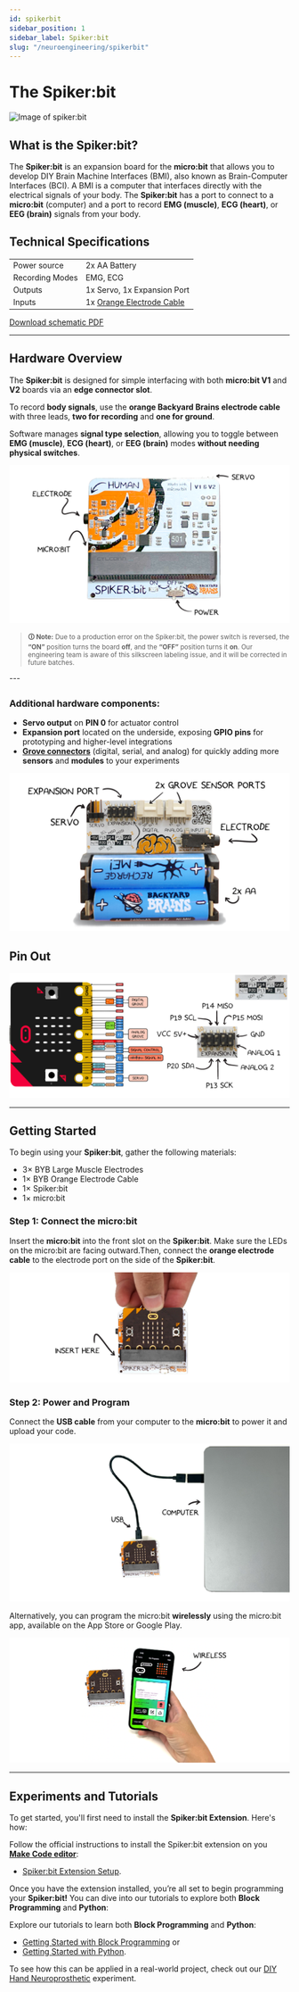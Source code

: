 ```yaml
---
id: spikerbit
sidebar_position: 1
sidebar_label: Spiker:bit
slug: "/neuroengineering/spikerbit"
---
```


# The Spiker:bit #

![ Image of spiker:bit ](./spikerbit_with_microbit.png)

## What is the Spiker:bit? ## 
The **Spiker:bit** is an expansion board for the **micro:bit** that allows you to develop DIY Brain Machine Interfaces (BMI), also known as Brain-Computer Interfaces (BCI).
A BMI is a computer that interfaces directly with the electrical signals of your body. The **Spiker:bit** has a port to connect to a **micro:bit** (computer) and a port to record **EMG (muscle)**, **ECG (heart)**, or **EEG (brain)** signals from your body.

## Technical Specifications ## 

| | |
|---|---|
| Power source | 2x AA Battery |
| Recording Modes| EMG, ECG |
|Outputs| 1x Servo, 1x Expansion Port|
|Inputs| 1x [Orange Electrode Cable](https://backyardbrains.com/products/muscle-electrode-cable)|

[Download schematic PDF](./Spikerbit_Schematics.pdf)

---

## Hardware Overview ## 

The **Spiker:bit** is designed for simple interfacing with both **micro:bit V1** and **V2** boards via an **edge connector slot**.

To record **body signals**, use the **orange Backyard Brains electrode cable** with three leads, **two for recording** and **one for ground**.

Software manages **signal type selection**, allowing you to toggle between **EMG (muscle)**, **ECG (heart)**, or **EEG (brain)** modes **without needing physical switches**.

![NeuroBit Top]( ./spikerbit_front.png)

<sub>

> **🛈 Note:** Due to a production error on the Spiker:bit, the power switch is reversed, the **“ON”** position turns the board **off**, and the **“OFF”** position turns it **on**. Our engineering team is aware of this silkscreen labeling issue, and it will be corrected in future batches.

</sub>
---

### **Additional hardware components:**

- **Servo output** on **PIN 0** for actuator control  
- **Expansion port** located on the underside, exposing **GPIO pins** for prototyping and higher-level integrations  
-  **[Grove connectors](https://wiki.seeedstudio.com/Grove_System/)** (digital, serial, and analog) for quickly adding more **sensors** and **modules** to your experiments

![NeuroBit Bottom](./spkerbit_back.png)

## Pin Out ##
![NeuroBit Pin Out](./spikerbitio1.png)

---

## Getting Started ##

To begin using your **Spiker:bit**, gather the following materials:

- 3× BYB Large Muscle Electrodes  
- 1× BYB Orange Electrode Cable  
- 1× Spiker:bit  
- 1× micro:bit  

### Step 1: Connect the micro:bit

Insert the **micro:bit** into the front slot on the **Spiker:bit**. Make sure the LEDs on the micro:bit are facing outward.Then, connect the **orange electrode cable** to the electrode port on the side of the **Spiker:bit**.

![NeuroBit Connecting](./spikerbit_connect.png )

### Step 2: Power and Program
Connect the **USB cable** from your computer to the **micro:bit** to power it and upload your code.  

![NeuroBit USB](./spikerbit_usb.png)

Alternatively, you can program the micro:bit **wirelessly** using the micro:bit app, available on the App Store or Google Play.

![micro:bit App Programming](./spikerbit_phone.png)

---

## Experiments and Tutorials
To get started, you'll first need to install the **Spiker:bit Extension**. 
Here's how:

Follow the official instructions to install the Spiker:bit extension on you **[Make Code editor](https://makecode.microbit.org/)**:
- [Spiker:bit Extension Setup](https://docs.backyardbrains.com/neuroengineering/spikerbit/extension).

Once you have the extension installed, you’re all set to begin programming your **Spiker:bit!** You can dive into our tutorials to explore both **Block Programming** and **Python**:

Explore our tutorials to learn both **Block Programming** and **Python**: 
- [Getting Started with Block Programming](./block/index.md) or
- [Getting Started with Python](./python/index.md).

To see how this can be applied in a real-world project, check out our [DIY Hand Neuroprosthetic](./projects/neuro-hand/index.md) experiment.
